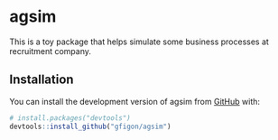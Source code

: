 
<!-- README.md is generated from README.Rmd. Please edit that file -->

# agsim

<!-- badges: start -->
<!-- badges: end -->

This is a toy package that helps simulate some business processes at
recruitment company.

## Installation

You can install the development version of agsim from
[GitHub](https://github.com/) with:

``` r
# install.packages("devtools")
devtools::install_github("gfigon/agsim")
```

## 
